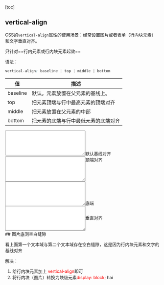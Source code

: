 [toc]

## vertical-align

CSS的`vertical-align`属性的使用场景：经常设置图片或者表单（行内块元素）和文字垂直对齐。

只针对==行内元素或行内块元素起效==

语法：

```css
vertical-align: baseline | top | middle | bottom
```

| 值       | 描述                                 |
| -------- | ------------------------------------ |
| baseline | 默认。元素放置在父元素的基线上。     |
| top      | 把元素顶端与行中最高元素的顶端对齐   |
| middle   | 把元素放置在父元素的中部             |
| bottom   | 把元素的底端与行中最低元素的底端对齐 |

<div>
    <textarea cols="30" rows="5"></textarea>默认基线对齐
</div>
<div>
    <textarea cols="30" rows="5" style="vertical-align:top;"></textarea>顶端对齐
</div>
<div>
    <textarea cols="30" rows="5" style="vertical-align:bottom;"></textarea>底端
</div>
<div>
    <textarea cols="30" rows="5" style="vertical-align:middle;"></textarea>垂直对齐
</div>
## 图片底测空白缝隙

看上面第一个文本域与第二个文本域存在空白缝隙，这是因为行内块元素和文字的基线对齐

解决：

1. 给行内块元素加上 <span style="color:red">vertical-align</span>即可
2. 将行内块（图片）转换为块级元素<span style="color:red">display: block;</span>                                                                                                                                        hai 





